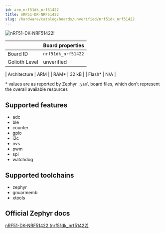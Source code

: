 ```yaml
---
id: arm_nrf51dk_nrf51422
title: nRF51-DK-NRF51422
slug: /hardware/catalog/boards/unverified/nrf51dk_nrf51422
---
```


[//]: # (This is an auto-generated file, do not edit! Changes to it will be lost upon re-generation)

![nRF51-DK-NRF51422!](/img/boards/arm/nrf51dk_nrf51422.jpg "nRF51-DK-NRF51422")

|                | Board properties     |
| -------------  | -------------------- |
| Board ID       | `nrf51dk_nrf51422` |
| Golioth Level  | unverified       |

| Architecture   | ARM |
| RAM*           | 32 kB |
| Flash*         | N/A |

\* values are as reported by Zephyr `.yaml` board files, which don't represent the overall available resources



## Supported features

* adc
* ble
* counter
* gpio
* i2c
* nvs
* pwm
* spi
* watchdog

## Supported toolchains

* zephyr
* gnuarmemb
* xtools

## Official Zephyr docs

[nRF51-DK-NRF51422 (nrf51dk_nrf51422)](https://docs.zephyrproject.org/latest/boards/arm/nrf51dk_nrf51422/doc/index.html)

